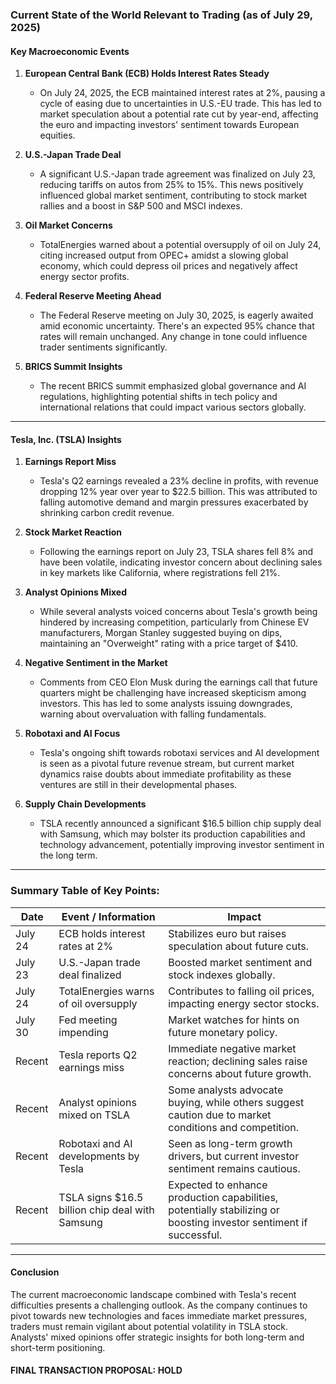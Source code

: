 ### Current State of the World Relevant to Trading (as of July 29, 2025)

#### Key Macroeconomic Events

1. **European Central Bank (ECB) Holds Interest Rates Steady**  
   - On July 24, 2025, the ECB maintained interest rates at 2%, pausing a cycle of easing due to uncertainties in U.S.-EU trade. This has led to market speculation about a potential rate cut by year-end, affecting the euro and impacting investors' sentiment towards European equities.

2. **U.S.-Japan Trade Deal**  
   - A significant U.S.-Japan trade agreement was finalized on July 23, reducing tariffs on autos from 25% to 15%. This news positively influenced global market sentiment, contributing to stock market rallies and a boost in S&P 500 and MSCI indexes.

3. **Oil Market Concerns**  
   - TotalEnergies warned about a potential oversupply of oil on July 24, citing increased output from OPEC+ amidst a slowing global economy, which could depress oil prices and negatively affect energy sector profits.

4. **Federal Reserve Meeting Ahead**  
   - The Federal Reserve meeting on July 30, 2025, is eagerly awaited amid economic uncertainty. There's an expected 95% chance that rates will remain unchanged. Any change in tone could influence trader sentiments significantly.

5. **BRICS Summit Insights**  
   - The recent BRICS summit emphasized global governance and AI regulations, highlighting potential shifts in tech policy and international relations that could impact various sectors globally.

---

#### Tesla, Inc. (TSLA) Insights

1. **Earnings Report Miss**  
   - Tesla's Q2 earnings revealed a 23% decline in profits, with revenue dropping 12% year over year to $22.5 billion. This was attributed to falling automotive demand and margin pressures exacerbated by shrinking carbon credit revenue.

2. **Stock Market Reaction**  
   - Following the earnings report on July 23, TSLA shares fell 8% and have been volatile, indicating investor concern about declining sales in key markets like California, where registrations fell 21%.

3. **Analyst Opinions Mixed**  
   - While several analysts voiced concerns about Tesla's growth being hindered by increasing competition, particularly from Chinese EV manufacturers, Morgan Stanley suggested buying on dips, maintaining an "Overweight" rating with a price target of $410.

4. **Negative Sentiment in the Market**  
   - Comments from CEO Elon Musk during the earnings call that future quarters might be challenging have increased skepticism among investors. This has led to some analysts issuing downgrades, warning about overvaluation with falling fundamentals.

5. **Robotaxi and AI Focus**  
   - Tesla's ongoing shift towards robotaxi services and AI development is seen as a pivotal future revenue stream, but current market dynamics raise doubts about immediate profitability as these ventures are still in their developmental phases.

6. **Supply Chain Developments**  
   - TSLA recently announced a significant $16.5 billion chip supply deal with Samsung, which may bolster its production capabilities and technology advancement, potentially improving investor sentiment in the long term.

---

### Summary Table of Key Points:

| Date       | Event / Information                          | Impact                                                                                                                                     |
|------------|----------------------------------------------|-------------------------------------------------------------------------------------------------------------------------------------------|
| July 24    | ECB holds interest rates at 2%               | Stabilizes euro but raises speculation about future cuts.                                                                                  |
| July 23    | U.S.-Japan trade deal finalized              | Boosted market sentiment and stock indexes globally.                                                                                       |
| July 24    | TotalEnergies warns of oil oversupply       | Contributes to falling oil prices, impacting energy sector stocks.                                                                          |
| July 30    | Fed meeting impending                         | Market watches for hints on future monetary policy.                                                                                       |
| Recent     | Tesla reports Q2 earnings miss               | Immediate negative market reaction; declining sales raise concerns about future growth.                                                   |
| Recent     | Analyst opinions mixed on TSLA                | Some analysts advocate buying, while others suggest caution due to market conditions and competition.                                       |
| Recent     | Robotaxi and AI developments by Tesla        | Seen as long-term growth drivers, but current investor sentiment remains cautious.                                                          |
| Recent     | TSLA signs $16.5 billion chip deal with Samsung | Expected to enhance production capabilities, potentially stabilizing or boosting investor sentiment if successful.                          |

---

#### Conclusion

The current macroeconomic landscape combined with Tesla's recent difficulties presents a challenging outlook. As the company continues to pivot towards new technologies and faces immediate market pressures, traders must remain vigilant about potential volatility in TSLA stock. Analysts' mixed opinions offer strategic insights for both long-term and short-term positioning. 

#### FINAL TRANSACTION PROPOSAL: **HOLD** 